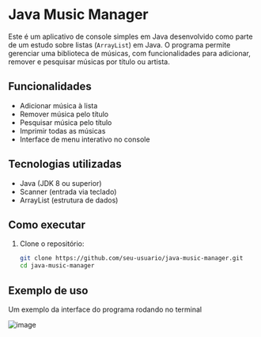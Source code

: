 # Java Music Manager

Este é um aplicativo de console simples em Java desenvolvido como parte de um estudo sobre listas (`ArrayList`) em Java. O programa permite gerenciar uma biblioteca de músicas, com funcionalidades para adicionar, remover e pesquisar músicas por título ou artista.

## Funcionalidades

- Adicionar música à lista
- Remover música pelo título
- Pesquisar música pelo título
- Imprimir todas as músicas 
- Interface de menu interativo no console

## Tecnologias utilizadas

- Java (JDK 8 ou superior)
- Scanner (entrada via teclado)
- ArrayList (estrutura de dados)

## Como executar

1. Clone o repositório:
   ```bash
   git clone https://github.com/seu-usuario/java-music-manager.git
   cd java-music-manager

## Exemplo de uso
Um exemplo da interface do programa rodando no terminal


![image](https://github.com/user-attachments/assets/58a511bf-1359-4304-9098-8c89d5e51218)




